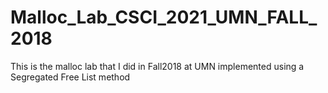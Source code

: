 # Malloc_Lab_CSCI_2021_UMN_FALL_2018

This is the malloc lab that I did in Fall2018 at UMN implemented using a Segregated Free List method
